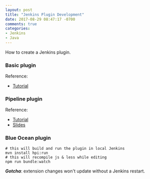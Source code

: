 ```yaml
---
layout: post
title: "Jenkins Plugin Development"
date: 2017-08-29 08:47:17 -0700
comments: true
categories: 
- Jenkins
- Java
---
```


How to create a Jenkins plugin.

<!--more-->

### Basic plugin

Reference:

* [Tutorial](https://github.com/MarkEWaite/hello-world-plugin/tree/jenkins-world-2017)

### Pipeline plugin

Reference:

* [Tutorial](https://github.com/jglick/wfdev/tree/pipeline)
* [Slides](https://github.com/jglick/wfdev/blob/master/preso.pdf)

### Blue Ocean plugin

``` plain Local development of Blue Ocean plugin
# this will build and run the plugin in local Jenkins
mvn install hpi:run
# this will recompile js & less while editing
npm run bundle:watch
```

***Gotcha***: extension changes won't update without a Jenkins restart.

